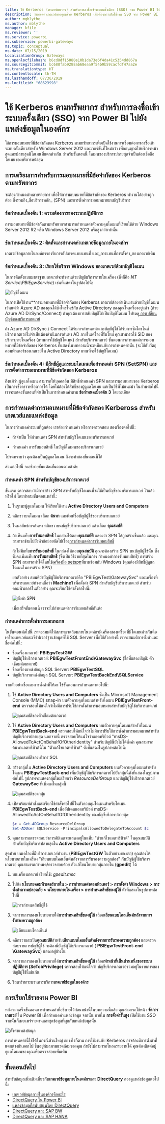 ```yaml
---
title: ใช้ Kerberos (ตามทรัพยากร) สำหรับการลงชื่อเข้าระบบครั้งเดียว (SSO) จาก Power BI ไปยังแหล่งข้อมูลในองค์กร
description: กำหนดค่าเกตเวย์ของคุณด้วย Kerberos เมื่อต้องการเปิดใช้งาน SSO จาก Power BI ไปยังแหล่งข้อมูลในองค์กร
author: mgblythe
ms.author: mblythe
manager: kfile
ms.reviewer: ''
ms.service: powerbi
ms.subservice: powerbi-gateways
ms.topic: conceptual
ms.date: 07/15/2019
LocalizationGroup: Gateways
ms.openlocfilehash: b6cd8df15080e10b1da73e6f4da41c5354dd867a
ms.sourcegitcommit: bc688fab9288ab68eaa9f54b9b59cacfdf47aa2e
ms.translationtype: HT
ms.contentlocale: th-TH
ms.lasthandoff: 07/30/2019
ms.locfileid: "68623998"
---
```

# <a name="use-resource-based-kerberos-for-single-sign-on-sso-from-power-bi-to-on-premises-data-sources"></a>ใช้ Kerberos ตามทรัพยากร สำหรับการลงชื่อเข้าระบบครั้งเดียว (SSO) จาก Power BI ไปยังแหล่งข้อมูลในองค์กร

ใช้[การมอบหมายที่มีข้อจำกัดของ Kerberos ตามทรัพยากร](/windows-server/security/kerberos/kerberos-constrained-delegation-overview)เพื่อเปิดใช้งานการเชื่อมต่อการลงชื่อเข้าระบบครั้งเดียวสำหรับ Windows Server 2012 และเวอร์ชันที่ใหม่กว่า เพื่ออนุญาตให้บริการหน้าสุดและปลายสุดมีโดเมนที่แตกต่างกัน สำหรับขั้นตอนนี้ โดเมนของบริการปลายสุดจำเป็นต้องเชื่อถือโดเมนของบริการหน้าสุด

## <a name="preparing-for-resource-based-kerberos-constrained-delegation"></a>การเตรียมการสำหรับการมอบหมายที่มีข้อจำกัดของ Kerberos ตามทรัพยากร

จะต้องกำหนดค่าหลายรายการ เพื่อให้การมอบหมายที่มีข้อจำกัดของ Kerberos ทำงานได้อย่างถูกต้อง ซึ่งรวมถึง_ชื่อบริการหลัก_ (SPN) และการตั้งค่าการมอบหมายบนบัญชีบริการ

### <a name="prerequisite-1-operating-system-requirements"></a>ข้อกำหนดเบื้องต้น 1: ความต้องการของระบบปฏิบัติการ

การมอบหมายที่มีข้อจำกัดตามทรัพยากรสามารถกำหนดค่าตัวควบคุมโดเมนที่เรียกใช้ด้วย Windows Server 2012 R2 หรือ Windows Server 2012 หรือสูงกว่าเท่านั้น

### <a name="prerequisite-2-install-and-configure-the-on-premises-data-gateway"></a>ข้อกำหนดเบื้องต้น 2: ติดตั้งและกำหนดค่าเกตเวย์ข้อมูลภายในองค์กร

เกตเวย์ข้อมูลภายในองค์กรรองรับการอัปเกรดแบบแทนที่ และ_การแทนที่การตั้งค่า_ของเกตเวย์เดิม

### <a name="prerequisite-3-run-the-gateway-windows-service-as-a-domain-account"></a>ข้อกำหนดเบื้องต้น 3: เรียกใช้บริการ Windows ของเกตเวย์ด้วยบัญชีโดเมน

ในการติดตั้งแบบมาตรฐาน เกตเวย์จะทำงานด้วยบัญชีบริการภายในเครื่อง (ซึ่งก็คือ _NT Service\PBIEgwService_) เช่นที่แสดงในรูปต่อไปนี้:

![บัญชีโดเมน](media/service-gateway-sso-kerberos-resource/domain-account.png)

ในการเปิดใช้งาน**การมอบหมายที่มีข้อจำกัดของ Kerberos เกตเวย์ต้องดำเนินงานด้วยบัญชีโดเมน เว้นแต่ว่า Azure AD ของคุณได้ซิงโครไนซ์กับ Active Directory ของคุณในเครื่องอยู่แล้ว (ด้วย Azure AD DirSync/Connect) ถ้าคุณต้องการสลับบัญชีไปเป็นบัญชีโดเมน โปรดดู[ การเปลี่ยนบัญชีของบริการเกตเวย์](/data-integration/gateway/service-gateway-service-account)

ถ้า Azure AD DirSync / Connect ได้รับการกำหนดค่าและบัญชีผู้ใช้ได้รับการซิงโครไนซ์ บริการเกตเวย์ไม่จำเป็นต้องดำเนินการค้นหา AD ภายในเครื่องที่รันไทม์ คุณสามารถใช้ SID ของบริการภายในเครื่อง (แทนการใช้บัญชีโดเมน) สำหรับบริการเกตเวย์ ขั้นตอนการกำหนดค่าการมอบหมายที่มีข้อจำกัดของ Kerberos ที่แสดงในบทความนี้จะเหมือนกับการกำหนดค่านั้น (จะใช้กับวัตถุคอมพิวเตอร์ของเกตเวย์ใน Active Directory แทนที่จะใช้บัญชีโดเมน)

### <a name="prerequisite-4-have-domain-admin-rights-to-configure-spns-setspn-and-kerberos-constrained-delegation-settings"></a>ข้อกำหนดเบื้องต้น 4: มีสิทธิ์ผู้ดูแลระบบโดเมนเพื่อกำหนดค่า SPN (SetSPN) และการตั้งค่าการมอบหมายที่มีข้อจำกัดของ Kerberos

ถึงแม้ว่า ผู้ดูแลโดเมน สามารถให้บุคคลอื่น มีสิทธิ์กำหนดค่า SPN และการมอบหมายของ Kerberos เป็นการชั่วคราวหรือถาวรได้ โดยไม่ต้องได้สิทธิ์ของผู้ดูแลโดเมน แต่เป็นวิธีที่ไม่แนะนำ ในส่วนต่อไปนี้ เราจะแสดงขั้นตอนที่จำเป็นในการกำหนดค่าตาม **ข้อกำหนดเบื้องต้น 3** โดยละเอียด

## <a name="configuring-kerberos-constrained-delegation-for-the-gateway-and-data-source"></a>การกำหนดค่าการมอบหมายที่มีข้อจำกัดของ Kerbeross สำหรับเกตเวย์และแหล่งข้อมูล

ในการกำหนดค่าระบบที่ถูกต้อง เราต้องกำหนดค่า หรือการตรวจสอบ สองเรื่องต่อไปนี้:

* ถ้าจำเป็น ให้กำหนดค่า SPN สำหรับบัญชีโดเมนของบริการเกตเวย์

* กำหนดค่า การรับมอบสิทธิ์ ในบัญชีโดเมนของบริการเกตเวย์

โปรดทราบว่า คุณต้องเป็นผู้ดูแลโดเมน ถึงจะทำสองขั้นตอนนี้ได้

ส่วนต่อไปนี้ จะอธิบายขั้นแต่ละขั้นตอนตามลำดับ

### <a name="configure-an-spn-for-the-gateway-service-account"></a>กำหนดค่า SPN สำหรับบัญชีของบริการเกตเวย์

ขั้นแรก ตรวจสอบว่ามีการสร้าง SPN สำหรับบัญชีโดเมนที่จะใช้เป็นบัญชีของบริการเกตเวย์ ไว้แล้วหรือไม่ โดยทำตามขั้นตอนเหล่านี้:

1. ในฐานะผู้ดูแลโดเมน ให้เรียกใช้งาน **Active Directory Users and Computers**

1. คลิกขวาบนโดเมน เลือก **ค้นหา** และพิมพ์ชื่อบัญชีผู้ใช้ของบริการเกตเวย์

1. ในผลลัพธ์การค้นหา คลิกขวาบนบัญชีบริการเกตเวย์ แล้วเลือก **คุณสมบัติ**

1. ถ้าเห็นแท็บ**การรับมอบสิทธิ์** ในกล่องโต้ตอบ**คุณสมบัติ** แสดงว่า SPN ได้ถูกสร้างขึ้นแล้ว และคุณสามารถข้ามไปยังหัวข้อย่อยถัดไปเรื่อง[การกำหนดค่าการรับมอบสิทธิ์](#configure-delegation-settings)

    ถ้าไม่มีแท็บ**การรับมอบสิทธิ์** ในกล่องโต้ตอบ**คุณสมบัติ** คุณจะต้องสร้าง SPN บนบัญชีผู้ใช้นั้น ซึ่งซึ่งจะเพิ่มแท็บ**การรับมอบสิทธิ์** (ซึ่งเป็นวิธีง่ายที่สุดในการ กำหนดค่าการรับมอบสิทธิ์) การสร้าง SPN สามารถทำได้โดยใช้[เครื่องมือ setspn](https://technet.microsoft.com/library/cc731241.aspx)ที่มาพร้อมกับ Windows (คุณต้องมีสิทธิ์ผู้ดูแลโดเมนในการสร้าง SPN)

    ยกตัวอย่าง สมมติว่าบัญชีผู้ใช้บริการเกตเวย์คือ "PBIEgwTest\GatewaySvc" และเครื่องที่บริการเกตเวย์ทำงานชื่อว่า **Machine1** เพื่อตั้งค่า SPN สำหรับบัญชีบริการเกตเวย์ สำหรับคอมพิวเตอร์ในตัวอย่าง คุณจะเรียกใช้คำสั่งต่อไปนี้:

      ![ตั้งค่า SPN](media/service-gateway-sso-kerberos-resource/set-spn.png)

    เมื่อเสร็จขั้นตอนนี้ เราจะไปกำหนดค่าการรับมอบสิทธิ์กันต่อ

### <a name="configure-delegation-settings"></a>กำหนดค่าการตั้งค่าการมอบหมาย

ในขั้นตอนต่อไปนี้ เราจะสมมติให้สภาพแวดล้อมภายในองค์กรมีเครื่องสองเครื่องที่มีโดเมนต่างกันคือ เครื่องเกตเวย์และเซิร์ฟเวอร์ฐานข้อมูลที่ใช้ SQL Server เพื่อใช้ตัวอย่างนี้ เราจะสมมติการตั้งค่าและชื่อต่อไปนี้:

* ชื่อเครื่องเกตเวย์: **PBIEgwTestGW**
* บัญชีผู้ใช้บริการเกตเวย์: **PBIEgwTestFrontEnd\GatewaySvc** (ชื่อที่แสดงบัญชี: ตัวเชื่อมต่อเกตเวย์)
* ชื่อเครื่องแหล่งข้อมูล SQL Server: **PBIEgwTestSQL**
* บัญชีบริการแหล่งข้อมูล SQL Server: **PBIEgwTestBackEnd\SQLService**

จากตัวอย่างชื่อและการตั้งค่าที่ให้มา ใช้ขั้นตอนการกำหนดค่าต่อไปนี้:

1. ใช้ **Active Directory Users and Computers** ซึ่งเป็น Microsoft Management Console (MMC) snap-in บนตัวควบคุมโดเมนสำหรับโดเมน **PBIEgwTestFront-end** ตรวจสอบให้แน่ใจว่าไม่มีการปรับใช้การตั้งค่าการมอบหมายสำหรับบัญชีผู้ใช้บริการเกตเวย์

    ![คุณสมบัติของตัวเชื่อมต่อเกตเวย์](media/service-gateway-sso-kerberos-resource/gateway-connector-properties.png)

1. ใช้ **Active Directory Users and Computers** บนตัวควบคุมโดเมนสำหรับโดเมน **PBIEgwTestBack-end** ตรวจสอบให้แน่ใจว่าไม่มีการปรับใช้การตั้งค่าการมอบหมายสำหรับบัญชีบริการปลายสุด นอกจากนี้ ตรวจสอบให้แน่ใจว่าแอตทริบิวต์ "msDS-AllowedToActOnBehalfOfOtherIdentity" สำหรับบัญชีนี้ยังไม่ได้ตั้งค่า คุณสามารถค้นหาแอตทริบิวต์นี้ใน "ตัวแก้ไขแอตทริบิวต์" ดังที่แสดงในรูปภาพต่อไปนี้:

    ![คุณสมบัติของบริการ SQL](media/service-gateway-sso-kerberos-resource/sql-service-properties.png)

1. สร้างกลุ่มใน **Active Directory Users and Computers** บนตัวควบคุมโดเมนสำหรับโดเมน **PBIEgwTestBack-end** เพิ่มบัญชีผู้ใช้บริการเกตเวย์ไปยังกลุ่มนี้ดังที่แสดงในรูปภาพต่อไปนี้ รูปภาพจะแสดงกลุ่มใหม่เรียกว่า _ResourceDelGroup_ และบัญชีผู้ใช้บริการเกตเวย์ **GatewaySvc** ที่เพิ่มลงในกลุ่มนี้

    ![คุณสมบัติของกลุ่ม](media/service-gateway-sso-kerberos-resource/group-properties.png)

1. เปิดพร้อมท์คำสั่งและเรียกใช้คำสั่งต่อไปนี้ในตัวควบคุมโดเมนสำหรับโดเมน **PBIEgwTestBack-end** เพื่ออัปเดตแอตทริบิวต์ msDS-AllowedToActOnBehalfOfOtherIdentity ของบัญชีบริการปลายสุด:

    ```powershell
    $c = Get-ADGroup ResourceDelGroup
    Set-ADUser SQLService -PrincipalsAllowedToDelegateToAccount $c
    ```

1. คุณสามารถตรวจสอบว่าการอัปเดตจะแสดงอยู่ในแท็บ "ตัวแก้ไขแอตทริบิวต์" ในคุณสมบัติสำหรับบัญชีบริการปลายสุดใน **Active Directory Users and Computers**

สุดท้าย บนเครื่องที่มีบริการเกตเวย์ทำงาน (**PBIEgwTestGW** ในตัวอย่างของเรา) คุณต้องให้นโยบายภายในเครื่อง "เลียนแบบไคลเอ็นต์หลังจากการรับรองความถูกต้อง" กับบัญชีผู้ใช้บริการเกตเวย์ คุณสามารถกำหนด/ตรวจสอบด้วย ตัวแก้ไขนโยบายกลุ่มภายใน (**gpedit**) ได้

1. บนเครื่องเกตเวย์ เรียกใช้: _gpedit.msc_

1. ไปยัง **นโยบายคอมพิวเตอร์ภายใน > การกำหนดค่าคอมพิวเตอร์ > การตั้งค่า Windows > การตั้งค่าความปลอดภัย > นโยบายภายในเครื่อง > การกำหนดสิทธิ์ของผู้ใช้** ดังที่แสดงในรูปภาพต่อไปนี้

    ![การกำหนดสิทธิ์ผู้ใช้](media/service-gateway-sso-kerberos-resource/user-rights-assignment.png)

1. จากรายการของนโยบายภายใต้**การกำหนดสิทธิ์ของผู้ใช้** เลือก**เลียนแบบไคลเอ็นต์หลังจากการรับรองความถูกต้อง**

    ![เลียนแบบไคลเอ็นต์](media/service-gateway-sso-kerberos-resource/impersonate-client.png)

1. คลิกขวาและเปิด**คุณสมบัติ**สำหรับ**เลียนแบบไคลเอ็นต์หลังจากการรับรองความถูกต้อง** และตรวจสอบรายการบัญชีผู้ใช้ จะต้องมีบัญชีผู้ใช้บริการเกตเวย์ ( **PBIEgwTestFront-end** **\GatewaySvc**) แสดงอยู่ข้างใน

1. จากรายการของนโยบายภายใต้**การกำหนดสิทธิ์ของผู้ใช้** เลือก**ทำหน้าที่เป็นส่วนหนึ่งของระบบปฏิบัติการ (SeTcbPrivilege)** ตรวจสอบให้แน่ใจว่า บัญชีบริการเกตเวย์รวมอยู่ในรายการของบัญชีผู้ใช้นี้เช่นกัน

1. รีสตาร์ทกระบวนการบริการ**เกตเวย์ข้อมูลในองค์กร**

## <a name="running-a-power-bi-report"></a>การเรียกใช้รายงาน Power BI

หลังจากเสร็จขั้นตอนการกำหนดค่าที่อธิบายไว้ก่อนหน้านี้ในบทความนี้แล้ว คุณสามารถใช้หน้า **จัดการเกตเวย์** ใน Power BI เพื่อกำหนดค่าแหล่งข้อมูล จากนั้น ภายใน **การตั้งค่าขั้นสูง** เปิดใช้งาน SSO จากนั้นก็เผยแพร่รายงานและชุดข้อมูลที่ผูกกับแหล่งข้อมูลนั้น

![ตั้งค่าแหล่งข้อมูล](media/service-gateway-sso-kerberos-resource/data-source-settings.png)

การกำหนดค่านี้ใช้ได้ในกรณีส่วนใหญ่ อย่างไรก็ตาม การใช้งานกับ Kerberos อาจต้องมีการตั้งค่าที่แตกต่างกันออกไป ขึ้นอยู่กับสภาพแวดล้อมของคุณ ถ้ายังไม่สามารถโหลดรายงานได้ คุณต้องติดต่อผู้ดูแลโดเมนของคุณเพื่อตรวจสอบเพิ่มเติม

## <a name="next-steps"></a>ขั้นตอนถัดไป

สำหรับข้อมูลเพิ่มเติมเกี่ยวกับ**เกตเวย์ข้อมูลภายในองค์กร**และ **DirectQuery** ลองดูแหล่งข้อมูลต่อไปนี้:

* [เกตเวย์ข้อมูลภายในองค์กรคืออะไร](/data-integration/gateway/service-gateway-onprem)
* [DirectQuery ใน Power BI](desktop-directquery-about.md)
* [แหล่งข้อมูลที่สนับสนุนโดย DirectQuery](desktop-directquery-data-sources.md)
* [DirectQuery และ SAP BW](desktop-directquery-sap-bw.md)
* [DirectQuery และ SAP HANA](desktop-directquery-sap-hana.md)
